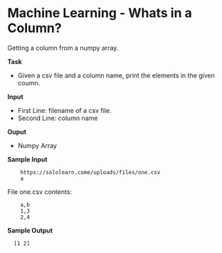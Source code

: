 # Machine Learning - Whats in a Column?

Getting a column from a numpy array.

**Task**
* Given a csv file and a column name, print the elements in the given coumn. 

**Input**
* First Line: filename of a csv file. 
* Second Line: column name

**Ouput**
* Numpy Array

**Sample Input**

        https://sololearn.come/uploads/files/one.csv
        a

File one.csv contents:

        a,b
        1,3
        2,4

**Sample Output**

      [1 2]